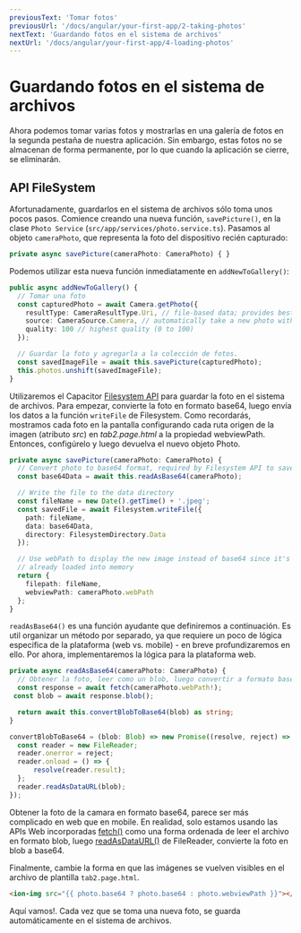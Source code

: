```yaml
---
previousText: 'Tomar fotos'
previousUrl: '/docs/angular/your-first-app/2-taking-photos'
nextText: 'Guardando fotos en el sistema de archivos'
nextUrl: '/docs/angular/your-first-app/4-loading-photos'
---
```


# Guardando fotos en el sistema de archivos

Ahora podemos tomar varias fotos y mostrarlas en una galería de fotos en la segunda pestaña de nuestra aplicación. Sin embargo, estas fotos no se almacenan de forma permanente, por lo que cuando la aplicación se cierre, se eliminarán.

## API FileSystem

Afortunadamente, guardarlos en el sistema de archivos sólo toma unos pocos pasos. Comience creando una nueva función, `savePicture()`, en la clase `Photo Service` (`src/app/services/photo.service.ts`). Pasamos al objeto `cameraPhoto`, que representa la foto del dispositivo recién capturado:

```typescript
private async savePicture(cameraPhoto: CameraPhoto) { }
```

Podemos utilizar esta nueva función inmediatamente en `addNewToGallery()`:

```typescript
public async addNewToGallery() {
  // Tomar una foto
  const capturedPhoto = await Camera.getPhoto({
    resultType: CameraResultType.Uri, // file-based data; provides best performance
    source: CameraSource.Camera, // automatically take a new photo with the camera
    quality: 100 // highest quality (0 to 100)
  });

  // Guardar la foto y agregarla a la colección de fotos.
  const savedImageFile = await this.savePicture(capturedPhoto);
  this.photos.unshift(savedImageFile);
}
```

Utilizaremos el Capacitor [Filesystem API](https://capacitor.ionicframework.com/docs/apis/filesystem) para guardar la foto en el sistema de archivos. Para empezar, convierte la foto en formato base64, luego envía los datos a la función `writeFile` de Filesystem. Como recordarás, mostramos cada foto en la pantalla configurando cada ruta origen de la imagen (atributo *src*) en *tab2.page.html* a la propiedad webviewPath. Entonces, configúrelo y luego devuelva el nuevo objeto Photo.

```typescript
private async savePicture(cameraPhoto: CameraPhoto) {
  // Convert photo to base64 format, required by Filesystem API to save
  const base64Data = await this.readAsBase64(cameraPhoto);

  // Write the file to the data directory
  const fileName = new Date().getTime() + '.jpeg';
  const savedFile = await Filesystem.writeFile({
    path: fileName,
    data: base64Data,
    directory: FilesystemDirectory.Data
  });

  // Use webPath to display the new image instead of base64 since it's
  // already loaded into memory
  return {
    filepath: fileName,
    webviewPath: cameraPhoto.webPath
  };
}
```

`readAsBase64()` es una función ayudante que definiremos a continuación. Es util organizar un método por separado, ya que requiere un poco de lógica especifica de la plataforma (web vs. mobile) -  en breve profundizaremos en ello.  Por ahora, implementaremos la lógica para la plataforma web.

```typescript
private async readAsBase64(cameraPhoto: CameraPhoto) {
  // Obtener la foto, leer como un blob, luego convertir a formato base64
  const response = await fetch(cameraPhoto.webPath!);
 const blob = await response.blob();

  return await this.convertBlobToBase64(blob) as string;  
}

convertBlobToBase64 = (blob: Blob) => new Promise((resolve, reject) => {
  const reader = new FileReader;
  reader.onerror = reject;
  reader.onload = () => {
      resolve(reader.result);
  };
  reader.readAsDataURL(blob);
});
```

Obtener la foto de la camara en formato base64, parece ser más complicado en web que en mobile. En realidad, solo estamos usando las APIs Web incorporadas [fetch()](https://developer.mozilla.org/en-US/docs/Web/API/Fetch_API) como una forma ordenada de leer el archivo en formato blob, luego [readAsDataURL()](https://developer.mozilla.org/en-US/docs/Web/API/FileReader/readAsDataURL) de FileReader, convierte la foto en blob a base64.

Finalmente, cambie la forma en que las imágenes se vuelven visibles en el archivo de plantilla `tab2.page.html`.

```html
<ion-img src="{{ photo.base64 ? photo.base64 : photo.webviewPath }}"></ion-img>
```

Aquí vamos!. Cada vez que se toma una nueva foto, se guarda automáticamente en el sistema de archivos.

